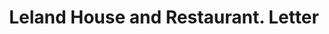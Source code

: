 ---
doi: 10.7916/D8418856
date_other: '1890'
date_other_textual: 1890-1899
form: correspondence
genre:
- Letters (correspondence)
name:
- Leland House and Restaurant
object_in_context_url: https://biggert.cul.columbia.edu/items/view/ave_biggert_00757
subject_hierarchical_geographic:
- Minot, North Dakota, United States
subject_name:
- Leland House and Restaurant
title: Leland House and Restaurant. Letter
sort_title: Leland House and Restaurant. Letter
call_number: ave_biggert_00757
coordinates:
- 48.23305555555556,-101.29222222222222
pid: ave_biggert_00757
identifiers: ave_biggert_00757
canvas_id: ldpd:396029
permalink: "/items/ave_biggert_00757/"
layout: iiif-image-page
---